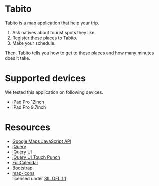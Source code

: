 # Tabito

Tabito is a map application that help your trip.

1. Ask natives about tourist spots they like.
2. Register these places to Tabito.
3. Make your schedule.

Then, Tabito tells you how to get to these places and how many minutes does it take.

# Supported devices

We tested this application on following devices.

- iPad Pro 12inch
- iPad Pro 9.7inch

# Resources
- [Google Maps JavaScript API](https://developers.google.com/maps/documentation/javascript/)
- [jQuery](https://jquery.com/)
- [jQuery UI](https://jqueryui.com/)
- [jQuery UI Touch Punch](http://touchpunch.furf.com/)
- [FullCalendar](http://fullcalendar.io/)
- [Bootstrap](http://getbootstrap.com/)
- [map-icons](http://map-icons.com/)  
  licensed under [SIL OFL 1.1](http://scripts.sil.org/OFL)
